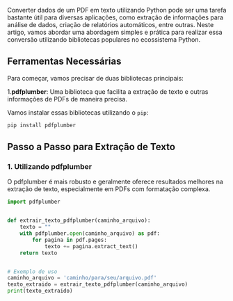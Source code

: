 Converter dados de um PDF em texto utilizando Python pode ser uma tarefa bastante útil para diversas aplicações, como
extração de informações para análise de dados, criação de relatórios automáticos, entre outras. Neste artigo, vamos
abordar uma abordagem simples e prática para realizar essa conversão utilizando bibliotecas populares no ecossistema
Python.

## Ferramentas Necessárias

Para começar, vamos precisar de duas bibliotecas principais:

1.**pdfplumber**: Uma biblioteca que facilita a extração de texto e outras informações de PDFs de maneira precisa.

Vamos instalar essas bibliotecas utilizando o `pip`:

```bash
pip install pdfplumber
```

## Passo a Passo para Extração de Texto

### 1. Utilizando pdfplumber

O pdfplumber é mais robusto e geralmente oferece resultados melhores na extração de texto, especialmente em PDFs com
formatação complexa.

```python
import pdfplumber


def extrair_texto_pdfplumber(caminho_arquivo):
    texto = ""
    with pdfplumber.open(caminho_arquivo) as pdf:
        for pagina in pdf.pages:
            texto += pagina.extract_text()
    return texto


# Exemplo de uso
caminho_arquivo = 'caminho/para/seu/arquivo.pdf'
texto_extraido = extrair_texto_pdfplumber(caminho_arquivo)
print(texto_extraido)
```
